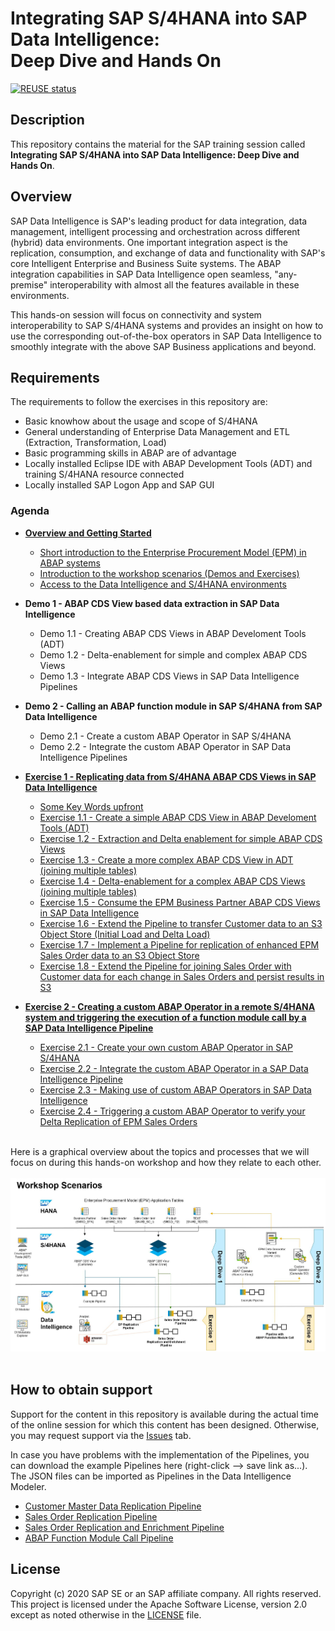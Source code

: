 # Integrating SAP S/4HANA into SAP Data Intelligence:<br>Deep Dive and Hands On

[![REUSE status](https://api.reuse.software/badge/github.com/SAP-samples/teched2020-DAT262)](https://api.reuse.software/info/github.com/SAP-samples/teched2020-DAT262)

## Description

This repository contains the material for the SAP training session called<br>
**Integrating SAP S/4HANA into SAP Data Intelligence: Deep Dive and Hands On**.

## Overview

SAP Data Intelligence is SAP's leading product for data integration, data management, intelligent processing and orchestration across different (hybrid) data environments.
One important integration aspect is the replication, consumption, and exchange of data and functionality with SAP's core Intelligent Enterprise and Business Suite systems. The ABAP integration capabilities in SAP Data Intelligence open seamless, "any-premise" interoperability with almost all the features available in these environments.<br>

This hands-on session will focus on connectivity and system interoperability to SAP S/4HANA systems and provides an insight on how to use the corresponding out-of-the-box operators in SAP Data Intelligence to smoothly integrate with the above SAP Business applications and beyond.


## Requirements

The requirements to follow the exercises in this repository are:
- Basic knowhow about the usage and scope of S/4HANA 
- General understanding of Enterprise Data Management and ETL (Extraction, Transformation, Load)
- Basic programming skills in ABAP are of advantage
- Locally installed Eclipse IDE with ABAP Development Tools (ADT) and training S/4HANA resource connected
- Locally installed SAP Logon App and SAP GUI


### Agenda

- **[Overview and Getting Started](exercises/ex0/)**
     - [Short introduction to the Enterprise Procurement Model (EPM) in ABAP systems](exercises/ex0#short-introduction-to-the-enterprise-procurement-model-epm-in-sap-s4hana)
     - [Introduction to the workshop scenarios (Demos and Exercises)](exercises/ex0#short-introduction-to-the-enterprise-procurement-model-epm-in-sap-s4hana)
     - [Access to the Data Intelligence and S/4HANA environments](exercises/ex0#access-to-the-exercises-data-intelligence-environment)

- **Demo 1 - ABAP CDS View based data extraction in SAP Data Intelligence**
    - Demo 1.1 - Creating ABAP CDS Views in ABAP Develoment Tools (ADT)
    - Demo 1.2 - Delta-enablement for simple and complex ABAP CDS Views
    - Demo 1.3 - Integrate ABAP CDS Views in SAP Data Intelligence Pipelines

- **Demo 2 - Calling an ABAP function module in SAP S/4HANA from SAP Data Intelligence**
    - Demo 2.1 - Create a custom ABAP Operator in SAP S/4HANA
    - Demo 2.2 - Integrate the custom ABAP Operator in SAP Data Intelligence Pipelines
    
- **[Exercise 1 - Replicating data from S/4HANA ABAP CDS Views in SAP Data Intelligence](exercises/ex1/)**
    - [Some Key Words upfront ](exercises/ex1/README.md#some-key-words-upfront)
    - [Exercise 1.1 - Create a simple ABAP CDS View in ABAP Develoment Tools (ADT)](exercises/ex1/README.md#exercise-11---create-a-simple-abap-cds-view-in-abap-develoment-tools-adt)
    - [Exercise 1.2 - Extraction and Delta enablement for simple ABAP CDS Views](exercises/ex1/README.md#exercise-12---extraction-and-delta-enablement-for-simple-abap-cds-views)
    - [Exercise 1.3 - Create a more complex ABAP CDS View in ADT (joining multiple tables)](exercises/ex1/README.md#exercise-13---creating-a-more-complex-abap-cds-view-in-adt-joining-multiple-tables)
    - [Exercise 1.4 - Delta-enablement for a complex ABAP CDS Views (joining multiple tables)](exercises/ex1/README.md#exercise-14---extraction-and-delta-enablement-for-a-complex-abap-cds-views-joining-multiple-tables)
    - [Exercise 1.5 - Consume the EPM Business Partner ABAP CDS Views in SAP Data Intelligence](exercises/ex1/README.md#exercise-15---consuming-the-epm-business-partner-abap-cds-views-in-sap-data-intelligence)
    - [Exercise 1.6 - Extend the Pipeline to transfer Customer data to an S3 Object Store (Initial Load and Delta Load)](exercises/ex1/README.md#exercise-16---extend-the-pipeline-to-transfer-the-customer-data-into-an-s3-object-store-with-initial-load-and-delta-load-modes)
    - [Exercise 1.7 - Implement a Pipeline for replication of enhanced EPM Sales Order data to an S3 Object Store](exercises/ex1/README.md#exercise-17---implement-a-pipeline-for-delta-transfer-of-enhanced-epm-sales-order-data-from-s4hana-to-an-s3-object-store)
    - [Exercise 1.8 - Extend the Pipeline for joining Sales Order with Customer data for each change in Sales Orders and persist results in S3](exercises/ex1/README.md#exercise-18---extend-the-pipeline-for-joining-sales-order-with-customer-data-for-each-change-in-sales-orders-and-persist-results-in-s3)
    
- **[Exercise 2 - Creating a custom ABAP Operator in a remote S/4HANA system and triggering the execution of a function module call by a SAP Data Intelligence Pipeline](exercises/ex2/)**
    - [Exercise 2.1 - Create your own custom ABAP Operator in SAP S/4HANA](exercises/dd2#deep-dive-21---create-a-custom-abap-operator-in-sap-s4hana)
    - [Exercise 2.2 - Integrate the custom ABAP Operator in a SAP Data Intelligence Pipeline](exercises/dd2#deep-dive-22---integrate-the-custom-abap-operator-in-a-sap-data-intelligence-pipeline)
    - [Exercise 2.3 - Making use of custom ABAP Operators in SAP Data Intelligence](exercises/ex2#exercise-21---making-custom-abap-operators-available-in-sap-data-intelligence)
    - [Exercise 2.4 - Triggering a custom ABAP Operator to verify your Delta Replication of EPM Sales Orders](exercises/ex2#exercise-22---using-a-custom-abap-operator-to-verify-your-delta-replication-of-epm-sales-orders)

<br>Here is a graphical overview about the topics and processes that we will focus on during this hands-on workshop and how they relate to each other.<br><br>
![](DAT262_Workshop_Scenarios.JPG)<br><br>

## How to obtain support

Support for the content in this repository is available during the actual time of the online session for which this content has been designed. Otherwise, you may request support via the [Issues](../../issues) tab.<br>

In case you have problems with the implementation of the Pipelines, you can download the example Pipelines here (right-click --> save link as...). The JSON files can be imported as Pipelines in the Data Intelligence Modeler.
- [Customer Master Data Replication Pipeline](https://github.com/BM285/DI_ABAP_Integration/blob/main/pipelines/teched.TA99.EPM_Customer_Replication_to_S3.json)
- [Sales Order Replication Pipeline](https://github.com/BM285/DI_ABAP_Integration/blob/main/pipelines/teched.TA99.EPM_SalesOrder_Replication_to_S3.json)
- [Sales Order Replication and Enrichment Pipeline](https://github.com/BM285/DI_ABAP_Integration/blob/main/pipelines/teched.TA99.EPM_SalesOrder_Replication_Enrich_to_S3.json)
- [ABAP Function Module Call Pipeline](https://github.com/BM285/DI_ABAP_Integration/blob/main/pipelines/teched.TA99.EPM_FM_Call_SO_Generator.json)

## License
Copyright (c) 2020 SAP SE or an SAP affiliate company. All rights reserved. This project is licensed under the Apache Software License, version 2.0 except as noted otherwise in the [LICENSE](LICENSES/Apache-2.0.txt) file.
